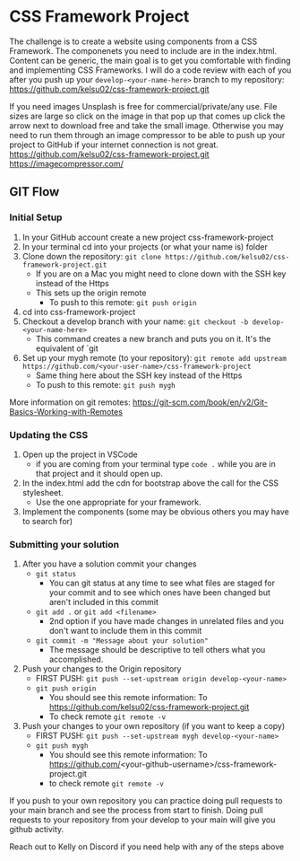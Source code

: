 # CSS Framework Project

The challenge is to create a website using components from a CSS Framework. The componenets you need to include are in the index.html. Content can be generic, the main goal is to get you comfortable with finding and implementing CSS Frameworks. I will do a code review with each of you after you push up your `develop-<your-name-here>` branch to my repository: https://github.com/kelsu02/css-framework-project.git

If you need images Unsplash is free for commercial/private/any use. File sizes are large so click on the image in that pop up that comes up click the arrow next to download free and take the small image. Otherwise you may need to run them through an image compressor to be able to push up your project to GitHub if your internet connection is not great.
https://github.com/kelsu02/css-framework-project.git
https://imagecompressor.com/


## GIT Flow

### Initial Setup

1. In your GitHub account create a new project css-framework-project
2. In your terminal cd into your projects (or what your name is) folder
3. Clone down the repository: `git clone https://github.com/kelsu02/css-framework-project.git`
    - If you are on a Mac you might need to clone down with the SSH key instead of the Https
    - This sets up the origin remote
        - To push to this remote: `git push origin`
4. cd into css-framework-project
5. Checkout a develop branch with your name: `git checkout -b develop-<your-name-here>`
    - This command creates a new branch and puts you on it. It's the equivalent of `git
6. Set up your mygh remote (to your repository): `git remote add upstream https://github.com/<your-user-name>/css-framework-project`
    - Same thing here about the SSH key instead of the Https
    - To push to this remote: `git push mygh`  

More information on git remotes: https://git-scm.com/book/en/v2/Git-Basics-Working-with-Remotes

### Updating the CSS

1. Open up the project in VSCode
    - if you are coming from your terminal type `code .` while you are in that project and it should open up.
2. In the index.html add the cdn for bootstrap above the call for the CSS stylesheet.
    - Use the one appropriate for your framework.
3. Implement the components (some may be obvious others you may have to search for)

### Submitting your solution

1. After you have a solution commit your changes
    - `git status`
        - You can git status at any time to see what files are staged for your commit and to see which ones have been changed but aren't included in this commit
    - `git add .` or `git add <filename>` 
        - 2nd option if you have made changes in unrelated files and you don't want to include them in this commit
    - `git commit -m "Message about your solution"`
        - The message should be descriptive to tell others what you accomplished.
2. Push your changes to the Origin repository
    - FIRST PUSH: `git push --set-upstream origin develop-<your-name>`
    - `git push origin`
        - You should see this remote information: To https://github.com/kelsu02/css-framework-project.git
        - To check remote `git remote -v`
3. Push your changes to your own repository (if you want to keep a copy)
    - FIRST PUSH: `git push --set-upstream mygh develop-<your-name>`
    - `git push mygh`
        - You should see this remote information: To https://github.com/<your-github-username\>/css-framework-project.git
        - to check remote `git remote -v`

If you push to your own repository you can practice doing pull requests to your main branch and see the process from start to finish. Doing pull requests to your repository from your develop to your main will give you github activity.

Reach out to Kelly on Discord if you need help with any of the steps above
